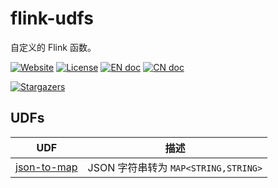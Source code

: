 # flink-udfs

自定义的 Flink 函数。

[![Website][website-image]][website-href]
[![License][license-image]](LICENSE)
[![EN doc][en-doc-image]](README.md)
[![CN doc][cn-doc-image]](README.zh-CN.md)

[![Stargazers][star-image]][star-href]

[website-image]: https://img.shields.io/website-up-down-green-red/https/guruguru.cn.svg
[website-href]: https://guruguru.cn/
[license-image]: https://img.shields.io/github/license/jinsyin/flink-udfs
[en-doc-image]: https://img.shields.io/badge/Document-English-blue.svg?style=socialflat-square
[cn-doc-image]: https://img.shields.io/badge/文档-中文-blue.svg?style=socialflat-square
[star-image]: https://starchart.cc/jinsyin/flink-udfs.svg
[star-href]: https://starchart.cc/jinsyin/flink-udfs

## UDFs

| UDF                                  | 描述                              |
|--------------------------------------|---------------------------------|
| [json-to-map](json-to-map/README.md) | JSON 字符串转为 `MAP<STRING,STRING>` |
